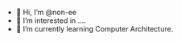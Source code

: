 - 👋 Hi, I’m @non-ee
- 👀 I’m interested in .... 
- 🌱 I’m currently learning Computer Architecture.

<!---
non-ee/non-ee is a ✨ special ✨ repository because its `README.md` (this file) appears on your GitHub profile.
You can click the Preview link to take a look at your changes.
--->

